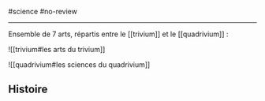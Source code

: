 #science #no-review 

----
Ensemble de 7 arts, répartis entre le [[trivium]] et le [[quadrivium]] :

![[trivium#les arts du trivium]]

![[quadrivium#les sciences du quadrivium]]

## Histoire


